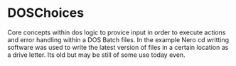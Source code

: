 # DOSChoices
Core concepts within dos logic to provice input in order to execute actions and error handling within a DOS Batch files. In the example Nero cd writting software was used to write the latest version of files in a certain location as a drive letter. Its old but may be still of some use today even.
